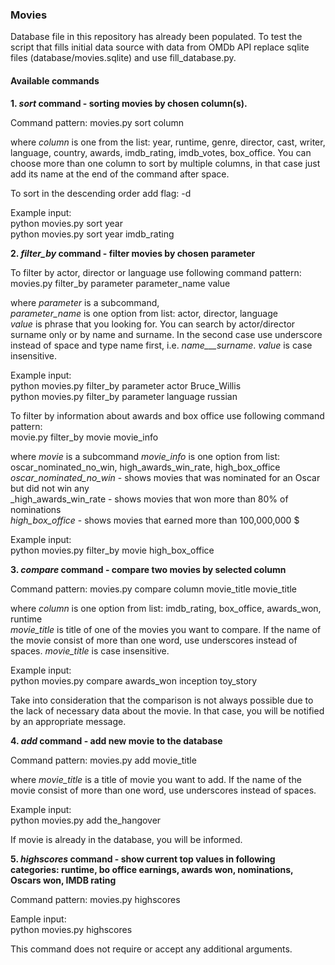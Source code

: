 ### Movies
 
Database file in this repository has already been populated. To test the script that fills initial data source with data from OMDb API replace sqlite files (database/movies.sqlite) and use fill_database.py.


#### Available commands

**1. _sort_ command - sorting movies by chosen column(s).**

Command pattern: movies.py sort column

where _column_ is one from the list: year, runtime, genre, director, cast, writer, language, country, awards, imdb_rating, imdb_votes, box_office. You can choose more than one column to sort by multiple columns, in that case just add its name at the end of the command after space.

To sort in the descending order add flag: -d
 
 Example input:  
 python movies.py sort year  
 python movies.py sort year imdb_rating
 
 
 **2. _filter_by_ command - filter movies by chosen parameter**
 
 To filter by actor, director or language use following command pattern:  
 movies.py filter_by parameter parameter_name value  
 
 where _parameter_ is a subcommand,  
 _parameter_name_ is one option from list: actor, director, language  
 _value_ is phrase that you looking for. You can search by actor/director surname only or by name and surname. In the second case use underscore instead of space and type name first, i.e. _name___surname_. _value_ is case insensitive.
 
 Example input:  
 python movies.py filter_by parameter actor Bruce_Willis  
 python movies.py filter_by parameter language russian

 To filter by information about awards and box office use following command pattern:  
 movie.py filter_by movie movie_info
 
 where _movie_ is a subcommand
 _movie_info_ is one option from list: oscar_nominated_no_win, high_awards_win_rate, high_box_office  
 _oscar_nominated_no_win_ - shows movies that was nominated for an Oscar but did not win any  
 _high_awards_win_rate - shows movies that won more than 80% of nominations  
 _high_box_office_ - shows movies that earned more than 100,000,000 $
 
 Example input:  
 python movies.py filter_by movie high_box_office
 
 
 **3. _compare_ command - compare two movies by selected column**
 
 Command pattern: movies.py compare column movie_title movie_title
 
 where _column_ is one option from list: imdb_rating, box_office, awards_won, runtime  
 _movie_title_ is title of one of the movies you want to compare. If the name of the movie consist of more than one word, use underscores instead of spaces. _movie_title_ is case insensitive.  
 
  Example input:  
 python movies.py compare awards_won inception toy_story
 
 Take into consideration that the comparison is not always possible due to the lack of necessary data about the movie. In that case, you will be notified by an appropriate message.
 
 
 **4. _add_ command - add new movie to the database**
 
 Command pattern: movies.py add movie_title
 
 where _movie_title_ is a title of movie you want to add. If the name of the movie consist of more than one word, use underscores instead of spaces.
 
 Example input:  
 python movies.py add the_hangover
 
 If movie is already in the database, you will be informed.
 
 **5. _highscores_ command - show current top values in following categories: runtime, bo office earnings, awards won, nominations, Oscars won, IMDB rating**
 
  Command pattern: movies.py highscores
  
  Eample input:  
  python movies.py highscores
  
  This command does not require or accept any additional arguments.
  